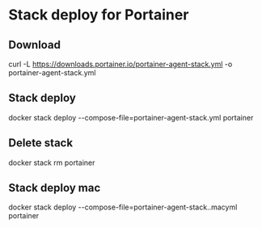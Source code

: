 # Stack deploy for Portainer
## Download
curl -L https://downloads.portainer.io/portainer-agent-stack.yml -o portainer-agent-stack.yml 
## Stack deploy
docker stack deploy --compose-file=portainer-agent-stack.yml portainer 
## Delete stack
docker stack rm portainer

## Stack deploy mac
docker stack deploy --compose-file=portainer-agent-stack..macyml portainer 